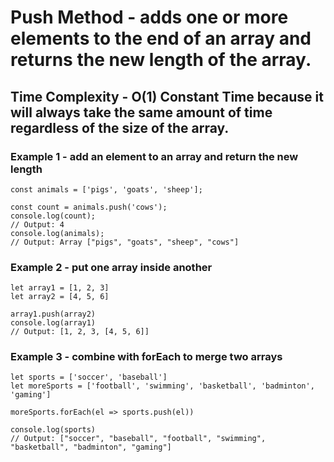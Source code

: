 # Push Method - adds one or more elements to the end of an array and returns the new length of the array.

## Time Complexity - O(1) Constant Time because it will always take the same amount of time regardless of the size of the array.

### Example 1 - add an element to an array and return the new length

```
const animals = ['pigs', 'goats', 'sheep'];

const count = animals.push('cows');
console.log(count);
// Output: 4
console.log(animals);
// Output: Array ["pigs", "goats", "sheep", "cows"]
```

### Example 2 - put one array inside another

```
let array1 = [1, 2, 3]
let array2 = [4, 5, 6]

array1.push(array2)
console.log(array1)
// Output: [1, 2, 3, [4, 5, 6]]
```

### Example 3 - combine with forEach to merge two arrays

```
let sports = ['soccer', 'baseball']
let moreSports = ['football', 'swimming', 'basketball', 'badminton', 'gaming']

moreSports.forEach(el => sports.push(el))

console.log(sports)
// Output: ["soccer", "baseball", "football", "swimming", "basketball", "badminton", "gaming"]
```
